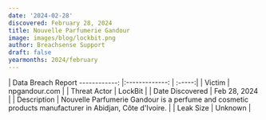 ```yaml
---
date: '2024-02-28'
discovered: February 28, 2024
title: Nouvelle Parfumerie Gandour
image: images/blog/lockbit.png
author: Breachsense Support
draft: false
yearmonths: 2024/february
---
```



| Data Breach Report
------------:     |:-------------:    | :-----:|
| Victim      | npgandour.com      | 
| Threat Actor      | LockBit      | 
| Date Discovered      | Feb 28, 2024      | 
| Description      | Nouvelle Parfumerie Gandour is a perfume and cosmetic products manufacturer in Abidjan, Côte d'Ivoire.      | 
| Leak Size      | Unknown      | 

